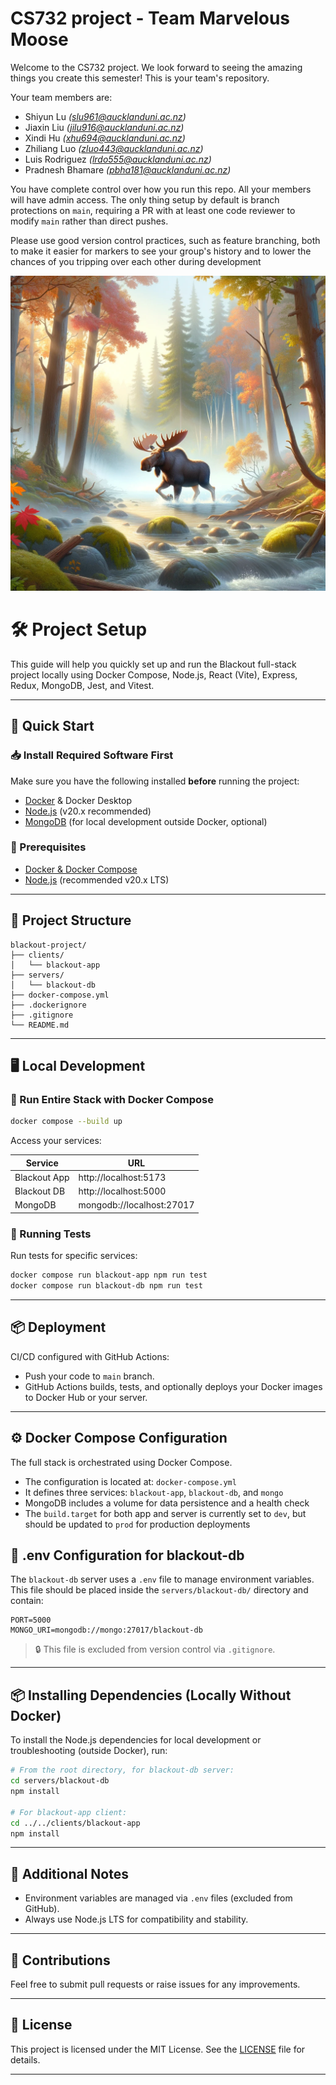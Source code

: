 # CS732 project - Team Marvelous Moose

Welcome to the CS732 project. We look forward to seeing the amazing things you create this semester! This is your team's repository.

Your team members are:
- Shiyun Lu _(slu961@aucklanduni.ac.nz)_
- Jiaxin Liu _(jilu916@aucklanduni.ac.nz)_
- Xindi Hu _(xhu694@aucklanduni.ac.nz)_
- Zhiliang Luo _(zluo443@aucklanduni.ac.nz)_
- Luis Rodriguez _(lrdo555@aucklanduni.ac.nz)_
- Pradnesh Bhamare _(pbha181@aucklanduni.ac.nz)_

You have complete control over how you run this repo. All your members will have admin access. The only thing setup by default is branch protections on `main`, requiring a PR with at least one code reviewer to modify `main` rather than direct pushes.

Please use good version control practices, such as feature branching, both to make it easier for markers to see your group's history and to lower the chances of you tripping over each other during development

![](./Marvelous%20Moose.webp)

# 🛠️ Project Setup

This guide will help you quickly set up and run the Blackout full-stack project locally using Docker Compose, Node.js, React (Vite), Express, Redux, MongoDB, Jest, and Vitest.

---

## 🚀 Quick Start

### 📥 Install Required Software First

Make sure you have the following installed **before** running the project:

- [Docker](https://www.docker.com/products/docker-desktop) & Docker Desktop
- [Node.js](https://nodejs.org/en/download) (v20.x recommended)
- [MongoDB](https://www.mongodb.com/try/download/community) (for local development outside Docker, optional)


### 📌 Prerequisites

- [Docker & Docker Compose](https://www.docker.com/products/docker-desktop)
- [Node.js](https://nodejs.org/) (recommended v20.x LTS)

---

## 🧩 Project Structure

```
blackout-project/
├── clients/
│   └── blackout-app
├── servers/
│   └── blackout-db
├── docker-compose.yml
├── .dockerignore
├── .gitignore
└── README.md
```

---

## 🖥️ Local Development

### 🐳 Run Entire Stack with Docker Compose

```bash
docker compose --build up
```

Access your services:

| Service        | URL                             |
|----------------|---------------------------------|
| Blackout App   | http://localhost:5173           |
| Blackout DB    | http://localhost:5000           |
| MongoDB        | mongodb://localhost:27017       |

### 🧪 Running Tests

Run tests for specific services:

```bash
docker compose run blackout-app npm run test
docker compose run blackout-db npm run test
```

---

## 📦 Deployment

CI/CD configured with GitHub Actions:

- Push your code to `main` branch.
- GitHub Actions builds, tests, and optionally deploys your Docker images to Docker Hub or your server.

---

## ⚙️ Docker Compose Configuration

The full stack is orchestrated using Docker Compose.

- The configuration is located at: `docker-compose.yml`
- It defines three services: `blackout-app`, `blackout-db`, and `mongo`
- MongoDB includes a volume for data persistence and a health check
- The `build.target` for both app and server is currently set to `dev`, but should be updated to `prod` for production deployments

## 📁 .env Configuration for blackout-db

The `blackout-db` server uses a `.env` file to manage environment variables. This file should be placed inside the `servers/blackout-db/` directory and contain:

```env
PORT=5000
MONGO_URI=mongodb://mongo:27017/blackout-db
```

> 🔒 This file is excluded from version control via `.gitignore`.

---

## 📦 Installing Dependencies (Locally Without Docker)

To install the Node.js dependencies for local development or troubleshooting (outside Docker), run:

```bash
# From the root directory, for blackout-db server:
cd servers/blackout-db
npm install

# For blackout-app client:
cd ../../clients/blackout-app
npm install
```

---

## 📝 Additional Notes

- Environment variables are managed via `.env` files (excluded from GitHub).
- Always use Node.js LTS for compatibility and stability.

---

## 🚧 Contributions

Feel free to submit pull requests or raise issues for any improvements.

---

## 📜 License

This project is licensed under the MIT License. See the [LICENSE](LICENSE) file for details.

---

